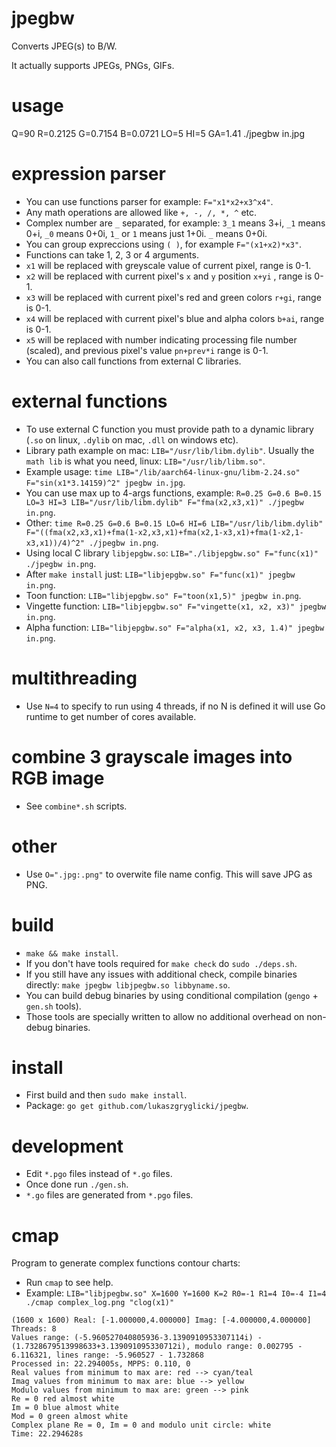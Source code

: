 # jpegbw

Converts JPEG(s) to B/W.

It actually supports JPEGs, PNGs, GIFs.

# usage

Q=90 R=0.2125 G=0.7154 B=0.0721 LO=5 HI=5 GA=1.41 ./jpegbw in.jpg

# expression parser

- You can use functions parser for example: `F="x1*x2+x3^x4"`.
- Any math operations are allowed like `+, -, /, *, ^` etc.
- Complex number are `_` separated, for example: `3_1` means 3+i, `_1` means 0+i, `_0` means 0+0i, `1_` or `1` means just 1+0i. `_` means 0+0i.
- You can group expreccions using `( )`, for example `F="(x1+x2)*x3"`.
- Functions can take 1, 2, 3 or 4 arguments.
- `x1` will be replaced with greyscale value of current pixel, range is 0-1.
- `x2` will be replaced with current pixel's `x` and `y` position `x+yi` , range is 0-1.
- `x3` will be replaced with current pixel's red and green colors `r+gi`, range is 0-1.
- `x4` will be replaced with current pixel's blue and alpha colors `b+ai`, range is 0-1.
- `x5` will be replaced with number indicating processing file number (scaled), and previous pixel's value `pn+prev*i` range is 0-1.
- You can also call functions from external C libraries.

# external functions

- To use external C function you must provide path to a dynamic library (`.so` on linux, `.dylib` on mac, `.dll` on windows etc).
- Library path example on mac: `LIB="/usr/lib/libm.dylib"`. Usually the `math lib` is what you need, linux: `LIB="/usr/lib/libm.so"`.
- Example usage: `time LIB="/lib/aarch64-linux-gnu/libm-2.24.so" F="sin(x1*3.14159)^2" jpegbw in.jpg`.
- You can use max up to 4-args functions, example: `R=0.25 G=0.6 B=0.15 LO=3 HI=3 LIB="/usr/lib/libm.dylib" F="fma(x2,x3,x1)" ./jpegbw in.png`.
- Other: `time R=0.25 G=0.6 B=0.15 LO=6 HI=6 LIB="/usr/lib/libm.dylib" F="((fma(x2,x3,x1)+fma(1-x2,x3,x1)+fma(x2,1-x3,x1)+fma(1-x2,1-x3,x1))/4)^2" ./jpegbw in.png`.
- Using local C library `libjepgbw.so`: `LIB="./libjepgbw.so" F="func(x1)" ./jpegbw in.png`.
- After `make install` just: `LIB="libjepgbw.so" F="func(x1)" jpegbw in.png`.
- Toon function: `LIB="libjepgbw.so" F="toon(x1,5)" jpegbw in.png`.
- Vingette function: `LIB="libjepgbw.so" F="vingette(x1, x2, x3)" jpegbw in.png`.
- Alpha function: `LIB="libjepgbw.so" F="alpha(x1, x2, x3, 1.4)" jpegbw in.png`.

# multithreading

- Use `N=4` to specify to run using 4 threads, if no N is defined it will use Go runtime to get number of cores available.

# combine 3 grayscale images into RGB image

- See `combine*.sh` scripts.

# other

- Use `O=".jpg:.png"` to overwite file name config. This will save JPG as PNG.

# build

- `make && make install`.
- If you don't have tools required for `make check` do `sudo ./deps.sh`.
- If you still have any issues with additional check, compile binaries directly: `make jpegbw libjpegbw.so libbyname.so`.
- You can build debug binaries by using conditional compilation (`gengo` + `gen.sh` tools).
- Those tools are specially written to allow no additional overhead on non-debug binaries.

# install

- First build and then `sudo make install`.
- Package: `go get github.com/lukaszgryglicki/jpegbw`.

# development
- Edit `*.pgo` files instead of `*.go` files.
- Once done run `./gen.sh`.
- `*.go` files are generated from `*.pgo` files.

# cmap

Program to generate complex functions contour charts:

- Run `cmap` to see help.
- Example: `LIB="libjpegbw.so" X=1600 Y=1600 K=2 R0=-1 R1=4 I0=-4 I1=4 ./cmap complex_log.png "clog(x1)"`
```
(1600 x 1600) Real: [-1.000000,4.000000] Imag: [-4.000000,4.000000] Threads: 8
Values range: (-5.960527040805936-3.1390910953307114i) - (1.7328679513998633+3.139091095330712i), modulo range: 0.002795 - 6.116321, lines range: -5.960527 - 1.732868
Processed in: 22.294005s, MPPS: 0.110, 0
Real values from minimum to max are: red --> cyan/teal
Imag values from minimum to max are: blue --> yellow
Modulo values from minimum to max are: green --> pink
Re = 0 red almost white
Im = 0 blue almost white
Mod = 0 green almost white
Complex plane Re = 0, Im = 0 and modulo unit circle: white
Time: 22.294628s
```
